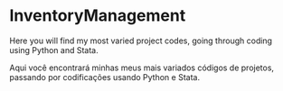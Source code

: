 # InventoryManagement
Here you will find my most varied project codes, going through coding using Python and Stata.

Aqui você encontrará minhas meus mais variados códigos de projetos, passando por codificações usando Python e Stata.
